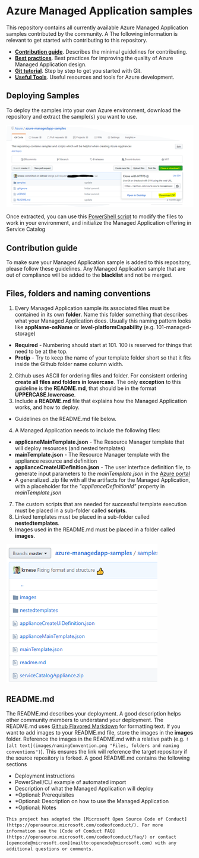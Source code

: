 # Azure Managed Application samples

This repository contains all currently available Azure Managed Application samples contributed by the community. A 
The following information is relevant to get started with contributing to this repository.

+ [**Contribution guide**](/1-contribution-guide/README.md#contribution-guide). Describes the minimal guidelines for contributing.
+ [**Best practices**](/1-contribution-guide/best-practices.md#best-practices). Best practices for improving the quality of Azure Managed Application design.
+ [**Git tutorial**](/1-contribution-guide/git-tutorial.md#git-tutorial). Step by step to get you started with Git.
+ [**Useful Tools**](/1-contribution-guide/useful-tools.md#useful-tools). Useful resources and tools for Azure development.

## Deploying Samples

To deploy the samples into your own Azure environment, download the repository and extract the sample(s) you want to use.

![media](./images/downloadrepo.png)

Once extracted, you can use this [PowerShell script](/.psscript.md) to modify the files to work in your environment, and initialize the Managed Application offering in Service Catalog


## Contribution guide

To make sure your Managed Application sample is added to this repository, please follow these guidelines. Any Managed Application sample that are out of compliance will be added to the **blacklist** and not be merged.

## Files, folders and naming conventions

1. Every Managed Application sample its associated files must be contained in its own **folder**. Name this folder something that describes what your Managed Application does. Usually this naming pattern looks like **appName-osName** or **level-platformCapability** (e.g. 101-managed-storage) 
 + **Required** - Numbering should start at 101. 100 is reserved for things that need to be at the top.
 + **Protip** - Try to keep the name of your template folder short so that it fits inside the Github folder name column width.
2. Github uses ASCII for ordering files and folder. For consistent ordering **create all files and folders in lowercase**. The only **exception** to this guideline is the **README.md**, that should be in the format **UPPERCASE.lowercase**.
3. Include a **README.md** file that explains how the Managed Application works, and how to deploy. 
 + Guidelines on the README.md file below.
4. A Managed Application needs to include the following files:
 + **applicaneMainTemplate.json** - The Resource Manager template that will deploy resources (and nested templates)
 + **mainTemplate.json** - The Resource Manager template with the appliance resource and definition
 + **applianceCreateUiDefinition.json** - The user interface definition file, to generate input parameters to the *mainTemplate.json* in the [Azure portal](https://portal.azure.com)
 + A generalized .zip file with all the artifacts for the Managed Application, with a placeholder for the *"applianceDefinitionId"* property in *mainTemplate.json* 
7. The custom scripts that are needed for successful template execution must be placed in a sub-folder called **scripts**.
8. Linked templates must be placed in a sub-folder called **nestedtemplates**.
9. Images used in the README.md must be placed in a folder called **images**. 

![alt text](./images/structure.png "Files, folders and naming conventions")
 
## README.md

The README.md describes your deployment. A good description helps other community members to understand your deployment. The README.md uses [Github Flavored Markdown](https://guides.github.com/features/mastering-markdown/) for formatting text. If you want to add images to your README.md file, store the images in the **images** folder. Reference the images in the README.md with a relative path (e.g. `![alt text](images/namingConvention.png "Files, folders and naming conventions")`). This ensures the link will reference the target repository if the source repository is forked. A good README.md contains the following sections

+ Deployment instructions
+ PowerShell/CLI example of automated import
+ Description of what the Managed Application will deploy
+ *Optional: Prerequisites
+ *Optional: Description on how to use the Managed Application
+ *Optional: Notes


```
This project has adopted the [Microsoft Open Source Code of Conduct](https://opensource.microsoft.com/codeofconduct/). For more information see the [Code of Conduct FAQ](https://opensource.microsoft.com/codeofconduct/faq/) or contact [opencode@microsoft.com](mailto:opencode@microsoft.com) with any additional questions or comments.
```